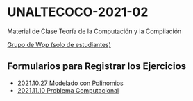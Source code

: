 # UNALTECOCO-2021-02
Material de Clase Teoría de la Computación y la Compilación

[Grupo de Wpp (solo de estudiantes)](https://chat.whatsapp.com/FL2wfRJyzBu5P8OKeInRka)

## Formularios para Registrar los Ejercicios
* [2021.10.27 Modelado con Polinomios](https://forms.gle/zbgMEPxbAgLtwk3u9)
* [2021.11.10 Problema Computacional](https://forms.gle/SL3AUW5E8G7tnxKs6)
